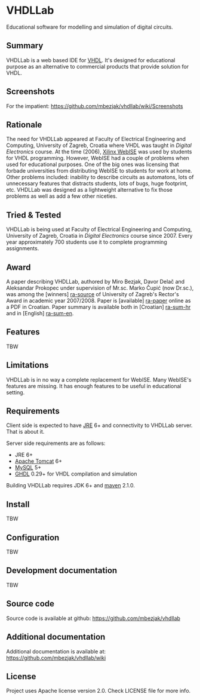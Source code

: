 # VHDLLab
Educational software for modelling and simulation of digital circuits.

## Summary
VHDLLab is a web based IDE for [VHDL](http://en.wikipedia.org/wiki/Vhdl). It's
designed for educational purpose as an alternative to commercial products that
provide solution for VHDL.

## Screenshots
For the impatient: https://github.com/mbezjak/vhdllab/wiki/Screenshots

## Rationale
The need for VHDLLab appeared at Faculty of Electrical Engineering and
Computing, University of Zagreb, Croatia where VHDL was taught in *Digital
Electronics* course. At the time (2006), [Xilinx WebISE](http://www.xilinx.com)
was used by students for VHDL programming. However, WebISE had a couple of
problems when used for educational purposes. One of the big ones was licensing
that forbade universities from distributing WebISE to students for work at home.
Other problems included: inability to describe circuits as automatons, lots of
unnecessary features that distracts students, lots of bugs, huge footprint, etc.
VHDLLab was designed as a lightweight alternative to fix those problems as well
as add a few other niceties.

## Tried & Tested
VHDLLab is being used at Faculty of Electrical Engineering and Computing,
University of Zagreb, Croatia in *Digital Electronics* course since 2007. Every
year approximately 700 students use it to complete programming assignments.

## Award
A paper describing VHDLLab, authored by Miro Bezjak, Davor Delač and Aleksandar
Prokopec under supervision of Mr.sc. Marko Čupić (now Dr.sc.), was among the
[winners] [ra-source] of University of Zagreb's Rector's Award in academic year
2007/2008. Paper is [available] [ra-paper] online as a PDF in Croatian. Paper
summary is available both in [Croatian] [ra-sum-hr] and in
[English] [ra-sum-en].

[ra-source]: http://www.unizg.hr/fileadmin/rektorat/dokumenti/rektnagrade/Rektorova_nagrada_2007-2008.pdf
[ra-paper]:  http://java.zemris.fer.hr/rektor/vhdllab/vhdllab-rad.pdf
[ra-sum-hr]: http://java.zemris.fer.hr/rektor/vhdllab/sazetak.html
[ra-sum-en]: http://java.zemris.fer.hr/rektor/vhdllab/summary.html

## Features
TBW

## Limitations
VHDLLab is in no way a complete replacement for WebISE. Many WebISE's features
are missing. It has enough features to be useful in educational setting.

## Requirements
Client side is expected to have [JRE](http://java.com) 6+ and connectivity to
VHDLLab server. That is about it.

Server side requirements are as follows:

 * JRE 6+
 * [Apache Tomcat](http://tomcat.apache.org) 6+
 * [MySQL](http://www.mysql.com) 5+
 * [GHDL](http://ghdl.free.fr) 0.29+ for VHDL compilation and simulation

Building VHDLLab requires JDK 6+ and [maven](http://maven.apache.org) 2.1.0.

## Install
TBW

## Configuration
TBW

## Development documentation
TBW

## Source code
Source code is available at github: https://github.com/mbezjak/vhdllab

## Additional documentation
Additional documentation is available at: https://github.com/mbezjak/vhdllab/wiki

## License
Project uses Apache license version 2.0. Check LICENSE file for more info.
